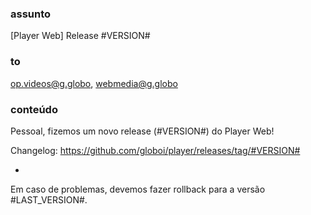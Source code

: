 ### assunto

[Player Web] Release #VERSION#

### to

op.videos@g.globo, webmedia@g.globo

### conteúdo

Pessoal, fizemos um novo release (#VERSION#) do Player Web!

Changelog:
https://github.com/globoi/player/releases/tag/#VERSION#

-

Em caso de problemas, devemos fazer rollback para a versão #LAST_VERSION#.